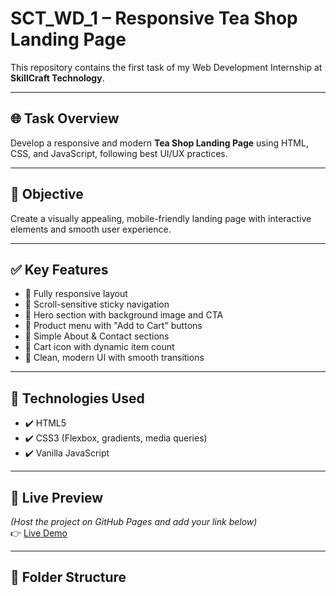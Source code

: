 # SCT_WD_1 – Responsive Tea Shop Landing Page

This repository contains the first task of my Web Development Internship at **SkillCraft Technology**.

---

## 🌐 Task Overview
Develop a responsive and modern **Tea Shop Landing Page** using HTML, CSS, and JavaScript, following best UI/UX practices.

---

## 🎯 Objective
Create a visually appealing, mobile-friendly landing page with interactive elements and smooth user experience.

---

## ✅ Key Features
- 🔹 Fully responsive layout
- 🔹 Scroll-sensitive sticky navigation
- 🔹 Hero section with background image and CTA
- 🔹 Product menu with "Add to Cart" buttons
- 🔹 Simple About & Contact sections
- 🔹 Cart icon with dynamic item count
- 🔹 Clean, modern UI with smooth transitions

---

## 🧰 Technologies Used
- ✔️ HTML5
- ✔️ CSS3 (Flexbox, gradients, media queries)
- ✔️ Vanilla JavaScript

---

## 🚀 Live Preview
*(Host the project on GitHub Pages and add your link below)*  
👉 [Live Demo](https://your-username.github.io/SCT_WD_1/)

---

## 📁 Folder Structure
